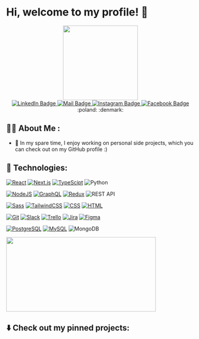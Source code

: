 # Hi, welcome to my profile! 👋

<div id="header" align="center">
  <img src="https://thumbs.gfycat.com/EvilNextDevilfish-small.gif" width="200"/>
  <div id="badges">
    <a href="https://www.linkedin.com/in/bartoszxziolkowski/" target=”_blank”>
      <img src="https://img.shields.io/badge/LinkedIn-0077B5?style=for-the-badge&logo=linkedin&logoColor=white" alt="LinkedIn Badge"/>
    </a>
    <a href="mailto:bart_ziolkowski@icloud.com">
      <img src="https://img.shields.io/badge/Gmail-D14836?style=for-the-badge&logo=gmail&logoColor=white" alt="Mail Badge"/>
    </a>
    <a href="https://www.instagram.com/bartoszxziolkowski/" target=”_blank”>
      <img src="https://img.shields.io/badge/Instagram-E4405F?style=for-the-badge&logo=instagram&logoColor=white" alt="Instagram Badge"/>
    </a>
    <a href="https://www.facebook.com/bartoszxziolkowski/" target=”_blank”>
      <img src="https://img.shields.io/badge/Facebook-1877F2?style=for-the-badge&logo=facebook&logoColor=white" alt="Facebook Badge"/>
    </a>
  </div>
  :poland: :denmark:
</div>

## :man_technologist:  About Me :

- :telescope:  In my spare time, I enjoy working on personal side projects, which you can check out on my GitHub profile :)

## :wrench: Technologies:
<!---
[![Python](https://img.shields.io/badge/python-3670A0?style=flat&logo=python&logoColor=ffdd54)]()
[![Excel](https://img.shields.io/badge/-Excel-217346?style=flat-square&logo=microsoft-excel&logoColor=white)]()
[![Teams](https://img.shields.io/badge/-Teams-6264A7?style=flat-square&logo=microsoft-teams&logoColor=white)]()
[![PowerPoint](https://img.shields.io/badge/-PowerPoint-B7472A?style=flat-square&logo=microsoft-powerpoint&logoColor=white)]()
-->


[![React](https://img.shields.io/badge/-React-0abde3?style=flat-square&logo=react&logoColor=white)]()
[![Next.js](https://img.shields.io/badge/-Next.js-black?style=flat-square&logo=Next.js)]()
[![TypeScipt](https://img.shields.io/badge/-TypeScript-1572B6?style=flat-square&logo=typescript&logoColor=white)]()
![Python](https://img.shields.io/badge/-Python-3776AB?style=flat-square&logo=python&logoColor=white)
<!---
[![JavaScipt](	https://img.shields.io/badge/JavaScript-323330?style=flat-square&logo=javascript&logoColor=F7DF1E)]()
-->
<!---
[![TypeScipt](https://img.shields.io/badge/-TypeScript-1572B6?style=flat-square&logo=typescript&logoColor=white)]()
-->

[![NodeJS](https://img.shields.io/badge/-NodeJS-43853d?style=flat-square&logo=node.js&logoColor=white)]()
[![GraphQL](https://img.shields.io/badge/-GraphQL-E10098?style=flat-square&logo=graphql)]()
[![Redux](https://img.shields.io/badge/-Redux-black?style=flat-square&logo=Redux&logoColor=pink)]()
![REST API](https://img.shields.io/badge/REST_API-02569B?style=flat-square)
<!---
[![Ubuntu](https://img.shields.io/badge/Ubuntu-E95420?style=flat-square&logo=ubuntu&logoColor=white)]()
[![Heroku](https://img.shields.io/badge/Heroku-430098?style=flat-square&logo=heroku&logoColor=white)]()
[![Vercel](https://img.shields.io/badge/Vercel-000000?style=flat-square&logo=vercel&logoColor=white)]()
[![Netlify](https://img.shields.io/badge/Netlify-00C7B7?style=flat-square&logo=netlify&logoColor=white)]()
[![Firebase](https://img.shields.io/badge/Firebase-yellow.svg)]()
-->
<!---
[![React-Query](https://img.shields.io/badge/-React%20Query-ff9f43?style=flat-square&logo=reactquery&logoColor=white)]()
[![React-Hook-Form](https://img.shields.io/badge/-React%20Hook%20Form-05c46b?style=flat-square&logo=react&logoColor=white)]()
[![Formik](https://img.shields.io/badge/-Formik-3c40c6?style=flat-square&logo=react&logoColor=white)]()
[![Styled Components](https://img.shields.io/badge/-StyledComponents-orange?style=flat-square&logo=Styled-Components&logoColor=white)]()
-->
[![Sass](https://img.shields.io/badge/-Sass-pink?style=flat-square&logo=Sass)]()
[![TailwindCSS](https://img.shields.io/badge/-TailwindCSS-FD7272?style=flat-square&logo=Tailwind-CSS&logoColor=white)]()
[![CSS](https://img.shields.io/badge/CSS3-1572B6?style=flat-square&logo=css3&logoColor=white)]()
[![HTML](https://img.shields.io/badge/HTML5-E34F26?style=flat-square&logo=html5&logoColor=white)]()

[![Git](https://img.shields.io/badge/-Git-black?style=flat-square&logo=git)]()
[![Slack](https://img.shields.io/badge/Slack-4A154B?style=flat-square&logo=slack&logoColor=white)]()
[![Trello](https://img.shields.io/badge/Trello-0052CC?style=flat-square&logo=trello&logoColor=white)]()
[![Jira](https://img.shields.io/badge/Jira-0052CC?style=flat-square&logo=Jira&logoColor=white)]()
[![Figma](https://img.shields.io/badge/Figma-F24E1E?style=flat-square&logo=figma&logoColor=white)]()


[![PostgreSQL](https://img.shields.io/badge/PostgreSQL-316192?style=flat-square&logo=postgresql&logoColor=white)]()
[![MySQL](https://img.shields.io/badge/MySQL-00000F?style=flat-square&logo=mysql&logoColor=white)]()
![MongoDB](https://img.shields.io/badge/MongoDB-4EA94B?style=flat-square&logo=mongodb&logoColor=white)
<!---
[![SQL](https://img.shields.io/badge/-SQL-336791?style=flat-square&logo=sql&logoColor=white
[![Sequelize](https://img.shields.io/badge/Sequelize-52B0E7?style=flat-square&logo=Sequelize&logoColor=white)]()
-->


  <img width="400" height="200" src="https://github-readme-stats.vercel.app/api/top-langs/?username=bartosz-ziolkowski&size_weight=0.0005&count_weight=0.3&layout=compact&theme=vision-friendly-dark">

 
## :arrow_down: Check out my pinned projects:
